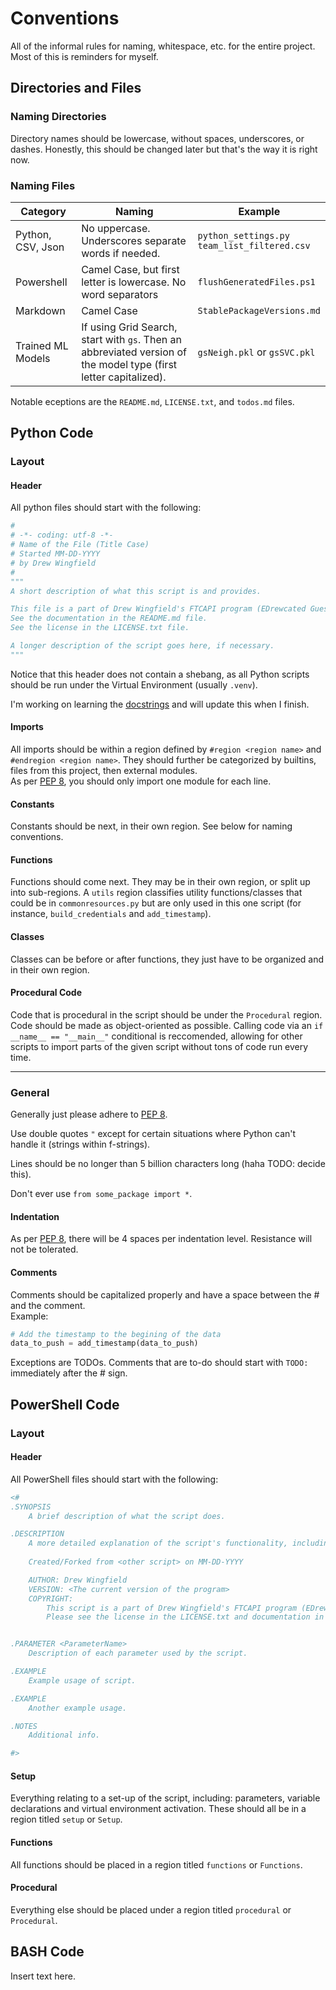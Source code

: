 # Conventions
All of the informal rules for naming, whitespace, etc. for the entire project.
Most of this is reminders for myself.

## Directories and Files
### Naming Directories
Directory names should be lowercase, without spaces, underscores, or dashes.
Honestly, this should be changed later but that's the way it is right now.

### Naming Files
Category | Naming | Example |
-|-|-
Python, CSV, Json | No uppercase. Underscores separate words if needed. | `python_settings.py`<br>`team_list_filtered.csv`
Powershell | Camel Case, but first letter is lowercase. No word separators | `flushGeneratedFiles.ps1`
Markdown | Camel Case | `StablePackageVersions.md`
Trained ML Models | If using Grid Search, start with `gs`. Then an abbreviated version of the model type (first letter capitalized). | `gsNeigh.pkl` or `gsSVC.pkl`

Notable eceptions are the `README.md`, `LICENSE.txt`, and `todos.md` files.

## Python Code

### Layout

#### Header
All python files should start with the following:
```python
#
# -*- coding: utf-8 -*-
# Name of the File (Title Case)
# Started MM-DD-YYYY
# by Drew Wingfield
#
"""
A short description of what this script is and provides.

This file is a part of Drew Wingfield's FTCAPI program (EDrewcated Guesser).
See the documentation in the README.md file.
See the license in the LICENSE.txt file.

A longer description of the script goes here, if necessary.
"""
```
Notice that this header does not contain a shebang, as all Python scripts should be run under the Virtual Environment (usually `.venv`).

I'm working on learning the [docstrings](https://peps.python.org/pep-0257/) and will update this when I finish.

#### Imports
All imports should be within a region defined by `#region <region name>` and `#endregion <region name>`. They should further be categorized by builtins, files from this project, then external modules. \
As per [PEP 8](https://peps.python.org/pep-0008), you should only import one module for each line.

#### Constants
Constants should be next, in their own region. See below for naming conventions.

#### Functions
Functions should come next. They may be in their own region, or split up into sub-regions. A `utils` region classifies utility functions/classes that could be in `commonresources.py` but are only used in this one script (for instance, `build_credentials` and `add_timestamp`).

#### Classes
Classes can be before or after functions, they just have to be organized and in their own region.

#### Procedural Code
Code that is procedural in the script should be under the `Procedural` region. Code should be made as object-oriented as possible. Calling code via an `if __name__ == "__main__"` conditional is reccomended, allowing for other scripts to import parts of the given script without tons of code run every time.

---

### General
Generally just please adhere to [PEP 8](https://peps.python.org/pep-0008).

Use double quotes `"` except for certain situations where Python can't handle it (strings within f-strings).

Lines should be no longer than 5 billion characters long (haha TODO: decide this).

Don't ever use `from some_package import *`.

#### Indentation
As per [PEP 8](https://peps.python.org/pep-0008/#indentation), there will be 4 spaces per indentation level. Resistance will not be tolerated.


#### Comments
Comments should be capitalized properly and have a space between the # and the comment.\
Example:
```python
# Add the timestamp to the begining of the data
data_to_push = add_timestamp(data_to_push)
```
Exceptions are TODOs. Comments that are to-do should start with ```TODO: ``` immediately after the # sign.


## PowerShell Code

### Layout

#### Header
All PowerShell files should start with the following:
```powershell
<#
.SYNOPSIS
    A brief description of what the script does.

.DESCRIPTION
    A more detailed explanation of the script's functionality, including its purpose and how it works.
    
    Created/Forked from <other script> on MM-DD-YYYY

    AUTHOR: Drew Wingfield
    VERSION: <The current version of the program>
    COPYRIGHT: 
        This script is a part of Drew Wingfield's FTCAPI program (EDrewcated Guesser).
        Please see the license in the LICENSE.txt and documentation in the README.md file.


.PARAMETER <ParameterName>
    Description of each parameter used by the script.

.EXAMPLE
    Example usage of script.

.EXAMPLE
    Another example usage.

.NOTES
    Additional info.

#>
```

#### Setup
Everything relating to a set-up of the script, including: parameters, variable declarations and virtual environment activation.
These should all be in a region titled `setup` or `Setup`.

#### Functions
All functions should be placed in a region titled `functions` or `Functions`.

#### Procedural
Everything else should be placed under a region titled `procedural` or `Procedural`.

## BASH Code
Insert text here.

